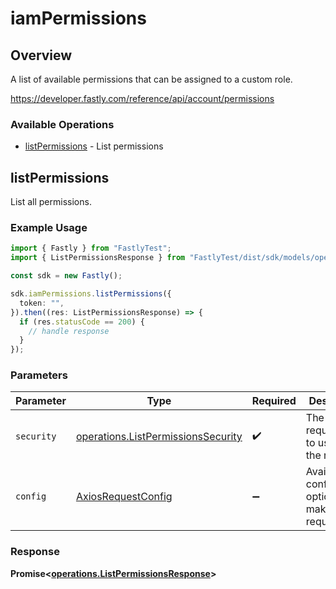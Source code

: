# iamPermissions

## Overview

A list of available permissions that can be assigned to a custom role.

<https://developer.fastly.com/reference/api/account/permissions>
### Available Operations

* [listPermissions](#listpermissions) - List permissions

## listPermissions

List all permissions.

### Example Usage

```typescript
import { Fastly } from "FastlyTest";
import { ListPermissionsResponse } from "FastlyTest/dist/sdk/models/operations";

const sdk = new Fastly();

sdk.iamPermissions.listPermissions({
  token: "",
}).then((res: ListPermissionsResponse) => {
  if (res.statusCode == 200) {
    // handle response
  }
});
```

### Parameters

| Parameter                                                                                | Type                                                                                     | Required                                                                                 | Description                                                                              |
| ---------------------------------------------------------------------------------------- | ---------------------------------------------------------------------------------------- | ---------------------------------------------------------------------------------------- | ---------------------------------------------------------------------------------------- |
| `security`                                                                               | [operations.ListPermissionsSecurity](../../models/operations/listpermissionssecurity.md) | :heavy_check_mark:                                                                       | The security requirements to use for the request.                                        |
| `config`                                                                                 | [AxiosRequestConfig](https://axios-http.com/docs/req_config)                             | :heavy_minus_sign:                                                                       | Available config options for making requests.                                            |


### Response

**Promise<[operations.ListPermissionsResponse](../../models/operations/listpermissionsresponse.md)>**

